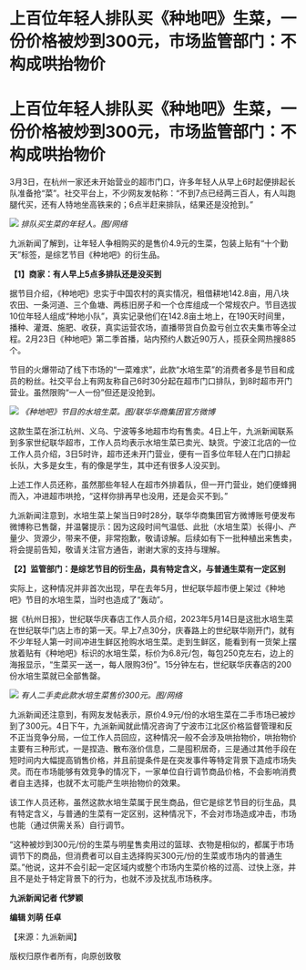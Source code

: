 # 上百位年轻人排队买《种地吧》生菜，一份价格被炒到300元，市场监管部门：不构成哄抬物价

# 上百位年轻人排队买《种地吧》生菜，一份价格被炒到300元，市场监管部门：不构成哄抬物价

3月3日，在杭州一家还未开始营业的超市门口，许多年轻人从早上6时起便排起长队准备抢“菜”。社交平台上，不少网友发帖称：“不到7点已经两三百人，有人叫跑腿代买，还有人特地坐高铁来的；6点半赶来排队，结果还是没抢到。”

![](https://inews.gtimg.com/om_bt/OohKwNLZn76Y6liSeJVMd5misrwDaX-6GFeJzXFZs4v9EAA/1000)
_排队买生菜的年轻人。图/网络_

九派新闻了解到，让年轻人争相购买的是售价4.9元的生菜，包装上贴有“十个勤天”标签，是综艺节目《种地吧》的衍生品。

**【1】商家：有人早上5点多排队还是没买到**

据节目介绍，《种地吧》忠实于中国农村的真实情况，租借耕地142.8亩，用八块农田、一条河道、三个鱼塘、两栋旧房子和一个仓库组成一个常规农户。节目选拔10位年轻人组成“种地小队”，真实记录他们在142.8亩土地上，在190天时间里，播种、灌溉、施肥、收获，真实运营农场，直播带货自负盈亏创立农夫集市等全过程。2月23日《种地吧》第二季首播，站内预约人数近90万人，揽获全网热搜885个。

节目的火爆带动了线下市场的“一菜难求”，此款“水培生菜”的消费者多是节目和成员的粉丝。社交平台上有网友称自己6时30分起在超市门口排队，到8时超市开门营业。虽然限购“一人一份”但还是没抢到。

![](https://inews.gtimg.com/om_bt/OX_ZennU5I4E8gi49gXHtmqz_Fc7gjcPi4dAixhEpXYgwAA/1000)
_《种地吧》节目的水培生菜。图/联华华商集团官方微博_

这款生菜在浙江杭州、义乌、宁波等多地超市均有售卖。4日上午，九派新闻联系到多家世纪联华超市，工作人员均表示水培生菜已卖光、缺货。宁波江北店的一位工作人员介绍，3日5时许，超市还未开门营业，便有一百多位年轻人在门口排起长队，大多是女生，有的像是学生，其中还有很多人没买到。

上述工作人员还称，虽然那些年轻人在超市外排着队，但一开门营业，她们便蜂拥而入，冲进超市哄抢，“这样你排再早也没用，还是会买不到。”

九派新闻注意到，水培生菜上架当日9时28分，联华华商集团官方微博账号便发布微博称已售罄，并温馨提示：因为这段时间气温低、此批（水培生菜）长得小、产量少、货源少，带来不便，非常抱歉，敬请谅解。后续如有下一批种植出来售卖，将会提前告知，敬请关注官方通告，谢谢大家的支持与理解。

**【2】监管部门：是综艺节目的衍生品，具有特定含义，与普通生菜有一定区别**

实际上，这种情况并非首次出现，早在去年5月，世纪联华超市便上架过《种地吧》节目的水培生菜，当时也造成了“轰动”。

据《杭州日报》，世纪联华庆春店工作人员介绍，2023年5月14日是这批水培生菜在世纪联华门店上市的第一天。早上7点30分，庆春路上的世纪联华刚开门，就有不少年轻人第一时间冲进生鲜区抢购水培生菜。走到生鲜区，能看到有一货架上摆放着贴有《种地吧》标识的水培生菜，标价为6.8元/包，每包250克左右，边上的海报显示，“生菜买一送一，每人限购3份”。15分钟左右，世纪联华庆春店的200份水培生菜就已全部售罄。

![](https://inews.gtimg.com/om_bt/OBfnSDbteWV2b1B5_tYx9vcqFP5NJhTeYVYL5dKyo_HKIAA/1000)
_有人二手卖此款水培生菜售价300元。图/网络_

九派新闻还注意到，有网友发帖表示，原价4.9元/份的水培生菜在二手市场已被炒到了300元。4日下午，九派新闻就此情况咨询了宁波市江北区价格监督管理和反不正当竞争分局，一位工作人员回应，这种情况一般不会涉及哄抬物价，哄抬物价主要有三种形式，一是捏造、散布涨价信息，二是囤积居奇，三是通过其他手段在短时间内大幅提高销售价格，并且前提条件是在突发事件等特定背景下造成市场失灵。而在市场能够有效竞争的情况下，一家单位自行调节商品价格，不会影响消费者自主选择，也就不太可能产生哄抬物价的效果。

该工作人员还称，虽然这款水培生菜属于民生商品，但它是综艺节目的衍生品，具有特定含义，与普通的生菜有一定区别，这种情况下，不会对市场造成冲击，市场也能（通过供需关系）自行调节。

“这种被炒到300元/份的生菜与明星售卖用过的篮球、衣物是相似的，都属于市场调节下的商品，但消费者可以自主选择购买300元/份的生菜或市场内的普通生菜。”他说，这并不会引起一定区域内或整个市场内生菜价格的过高、过快上涨，并且不是处于特定背景下的行为，也就不涉及扰乱市场秩序。

**九派新闻记者 代梦颖**

**编辑 刘萌 任卓**

【来源：九派新闻】

版权归原作者所有，向原创致敬


